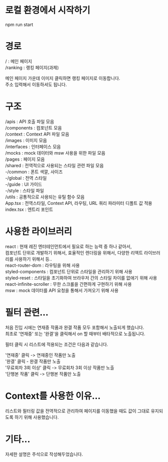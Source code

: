 # 로컬 환경에서 시작하기

npm run start

# 경로

/ : 메인 페이지  
/ranking : 랭킹 페이지(과제)

메인 페이지 가운데 이미지 클릭하면 랭킹 페이지로 이동합니다.  
주소 입력해서 이동하셔도 됩니다.

# 구조

/apis : API 호출 파일 모음  
/components : 컴포넌트 모음  
/context : Context API 파일 모음  
/images : 이미지 모음  
/interfaces : 인터페이스 모음  
/mocks : mock 데이터와 msw 사용을 위한 파일 모음  
/pages : 페이지 모음  
/shared : 전역적으로 사용되는 스타일 관련 파일 모음  
-/common : 폰트 색깔, 사이즈  
-/global : 전역 스타일  
-/guide : UI 가이드  
-/style : 스타일 파일  
/utils : 공통적으로 사용되는 유틸 함수 모음  
App.tsx : 전역스타일, Context API, 라우팅, URL 쿼리 파라미터 디폴트 값 적용  
index.tsx : 엔트리 포인트

# 사용한 라이브러리

react : 현재 레진 엔터테인먼트에서 필요로 하는 능력 중 하나 같아서,  
컴포넌트 단위로 개발하기 위해서, 효율적인 렌더링을 위해서, 다양한 리액트 라이브러리를 사용하기 위해서 등..  
react-router-dom : 라우팅을 위해 사용  
styled-components : 컴포넌트 단위로 스타일을 관리하기 위해 사용  
styled-reset : 스타일을 초기화하여 브라우저 간의 스타일 차이를 없애기 위해 사용  
react-infinite-scroller : 무한 스크롤을 간편하게 구현하기 위해 사용  
msw : mock 데이터를 API 요청을 통해서 가져오기 위해 사용

# 필터 관련...

처음 진입 시에는 연재중 작품과 완결 작품 모두 포함해서 노출되게 했습니다.  
최초로 '연재중' 또는 '완결'을 클릭해서 on 할 때부터 배타적으로 노출됩니다.

필터 클릭 시 리스트에 적용되는 조건은 다음과 같습니다.

'연재중' 클릭 -> 연재중인 작품만 노출  
'완결' 클릭 - 완결 작품만 노출  
'무료회차 3회 이상' 클릭 -> 무료회차 3회 이상 작품만 노출  
'단행본 작품' 클릭 -> 단행본 작품만 노출

# Context를 사용한 이유...

리스트와 필터링 값을 전역적으로 관리하여 페이지를 이동했을 때도 값이 그대로 유지되도록 하기 위해 사용했습니다.

# 기타...

자세한 설명은 주석으로 작성해두었습니다.
